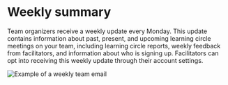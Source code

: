 # Weekly summary

Team organizers receive a weekly update every Monday. This update contains information about past, present, and upcoming learning circle meetings on your team, including learning circle reports, weekly feedback from facilitators, and information about who is signing up. Facilitators can opt into receiving this weekly update through their account settings.

![Example of a weekly team email](https://gblobscdn.gitbook.com/assets%2F-MF0HXBgqycuzS4ykXux%2F-MYopE1DOWNv3MpwkccB%2F-MYoqwcC2dKm0Czdkayz%2FScreen%20Shot%202021-04-21%20at%204.33.28%20PM.png?alt=media&token=c319ebf0-ebd2-48b9-8a7b-2bee1420c78a)







